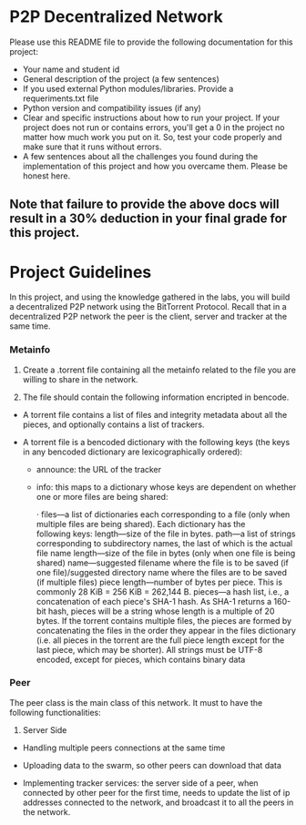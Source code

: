 # P2P Decentralized Network 

Please use this README file to provide the following documentation for this project:

* Your name and student id
* General description of the project (a few sentences)
* If you used external Python modules/libraries. Provide a requeriments.txt file  
* Python version and compatibility issues (if any)
* Clear and specific instructions about how to run your project. If your project does not run or contains errors, you'll get a 0 in the project no matter how much work you put on it. So, test your code properly and make sure that it runs without errors.
* A few sentences about all the challenges you found during the implementation of this project and how you overcame them. Please be honest here. 

## Note that failure to provide the above docs will result in a 30% deduction in your final grade for this project. 

# Project Guidelines 

In this project, and using the knowledge gathered in the labs, you will build a decentralized P2P network using the BitTorrent Protocol. Recall that in a decentralized P2P network the peer is the client, server and tracker at the same time.

### Metainfo 

1. Create a .torrent file containing all the metainfo related to the file you are willing to share in the network. 

2. The file should contain the following information encripted in bencode. 

* A torrent file contains a list of files and integrity metadata about all the pieces, and optionally contains a list of trackers.

* A torrent file is a bencoded dictionary with the following keys (the keys in any bencoded dictionary are lexicographically ordered):

  * announce: the URL of the tracker
  
  * info: this maps to a dictionary whose keys are dependent on whether one or more files are being shared:
      
    · files—a list of dictionaries each corresponding to a file (only when multiple files are being shared). Each dictionary has the    
      following keys:
length—size of the file in bytes.
path—a list of strings corresponding to subdirectory names, the last of which is the actual file name
length—size of the file in bytes (only when one file is being shared)
name—suggested filename where the file is to be saved (if one file)/suggested directory name where the files are to be saved (if multiple files)
piece length—number of bytes per piece. This is commonly 28 KiB = 256 KiB = 262,144 B.
pieces—a hash list, i.e., a concatenation of each piece's SHA-1 hash. As SHA-1 returns a 160-bit hash, pieces will be a string whose length is a multiple of 20 bytes. If the torrent contains multiple files, the pieces are formed by concatenating the files in the order they appear in the files dictionary (i.e. all pieces in the torrent are the full piece length except for the last piece, which may be shorter).
All strings must be UTF-8 encoded, except for pieces, which contains binary data

### Peer 

The peer class is the main class of this network. It must to have the following functionalities:

1. Server Side 

* Handling multiple peers connections at the same time

* Uploading data to the swarm, so other peers can download that data 

* Implementing tracker services: the server side of a peer, when connected by other peer for the first time, needs to update the list of ip addresses connected to the network, and broadcast it to all the peers in the network.  


    


